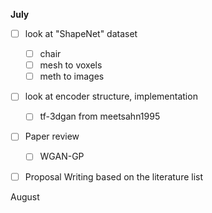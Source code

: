 **July**

- [ ] look at "ShapeNet" dataset
  - [ ] chair
  - [ ] mesh to voxels
  - [ ] meth to images
- [ ] look at encoder structure, implementation
  - [ ] tf-3dgan from meetsahn1995
- [ ] Paper review
  - [ ] WGAN-GP
- [ ] Proposal Writing based on the literature list



August